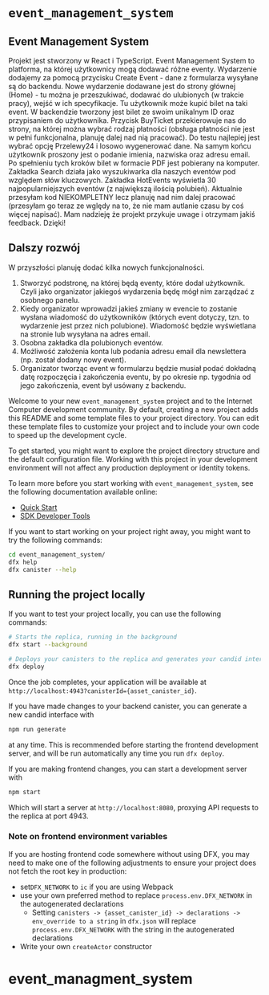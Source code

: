 # `event_management_system`

## Event Management System
Projekt jest stworzony w React i TypeScript. Event Management System to platforma, na której użytkownicy mogą dodawać różne eventy. Wydarzenie dodajemy za pomocą przycisku Create Event - dane z formularza wysyłane są do backendu. Nowe wydarzenie dodawane jest do strony głównej (Home) - tu można je przeszukiwać, dodawać do ulubionych (w trakcie pracy), wejść w ich specyfikacje. Tu użytkownik może kupić bilet na taki event. W backendzie tworzony jest bilet ze swoim unikalnym ID oraz przypisaniem do użytkownika. Przycisk BuyTicket przekierowuje nas do strony, na której można wybrać rodzaj płatności (obsługa płatności nie jest w pełni funkcjonalna, planuję dalej nad nią pracować). Do testu najlepiej jest wybrać opcję Przelewy24 i losowo wygenerować dane. Na samym końcu użytkownik proszony jest o podanie imienia, nazwiska oraz adresu email. Po spełnieniu tych kroków bilet w formacie PDF jest pobierany na komputer. Zakładka Search działa jako wyszukiwarka dla naszych eventów pod względem słów kluczowych. Zakładka HotEvents wyświetla 30 najpopularniejszych eventów (z największą ilością polubień). Aktualnie przesyłam kod NIEKOMPLETNY lecz planuję nad nim dalej pracować (przesyłam go teraz ze wględy na to, że nie mam autlanie czasu by coś więcej napisać). Mam nadzieję że projekt przykuje uwage i otrzymam jakiś feedback. Dzięki!

## Dalszy rozwój 
W przyszłości planuję dodać kilka nowych funkcjonalności.
1. Stworzyć podstronę, na której będą eventy, które dodał użytkownik. Czyli jako organizator jakiegoś wydarzenia będę mógł nim zarządzać z osobnego panelu.
2. Kiedy organizator wprowadzi jakieś zmiany w evencie to zostanie wysłana wiadomość do użytkowników (których event dotyczy, tzn. to wydarzenie jest przez nich polubione). Wiadomość będzie wyświetlana na stronie lub wysyłana na adres email.
3. Osobna zakładka dla polubionych eventów.
4. Możliwość założenia konta lub podania adresu email dla newslettera (np. został dodany nowy event).
5. Organizator tworząc event w formularzu będzie musiał podać dokładną datę rozpoczęcia i zakończenia eventu, by po okresie np. tygodnia od jego zakończenia, event był usówany z backendu.

Welcome to your new `event_management_system` project and to the Internet Computer development community. By default, creating a new project adds this README and some template files to your project directory. You can edit these template files to customize your project and to include your own code to speed up the development cycle.

To get started, you might want to explore the project directory structure and the default configuration file. Working with this project in your development environment will not affect any production deployment or identity tokens.

To learn more before you start working with `event_management_system`, see the following documentation available online:

- [Quick Start](https://internetcomputer.org/docs/current/developer-docs/setup/deploy-locally)
- [SDK Developer Tools](https://internetcomputer.org/docs/current/developer-docs/setup/install)

If you want to start working on your project right away, you might want to try the following commands:

```bash
cd event_management_system/
dfx help
dfx canister --help
```

## Running the project locally

If you want to test your project locally, you can use the following commands:

```bash
# Starts the replica, running in the background
dfx start --background

# Deploys your canisters to the replica and generates your candid interface
dfx deploy
```

Once the job completes, your application will be available at `http://localhost:4943?canisterId={asset_canister_id}`.

If you have made changes to your backend canister, you can generate a new candid interface with

```bash
npm run generate
```

at any time. This is recommended before starting the frontend development server, and will be run automatically any time you run `dfx deploy`.

If you are making frontend changes, you can start a development server with

```bash
npm start
```

Which will start a server at `http://localhost:8080`, proxying API requests to the replica at port 4943.

### Note on frontend environment variables

If you are hosting frontend code somewhere without using DFX, you may need to make one of the following adjustments to ensure your project does not fetch the root key in production:

- set`DFX_NETWORK` to `ic` if you are using Webpack
- use your own preferred method to replace `process.env.DFX_NETWORK` in the autogenerated declarations
  - Setting `canisters -> {asset_canister_id} -> declarations -> env_override to a string` in `dfx.json` will replace `process.env.DFX_NETWORK` with the string in the autogenerated declarations
- Write your own `createActor` constructor
# event_managment_system
